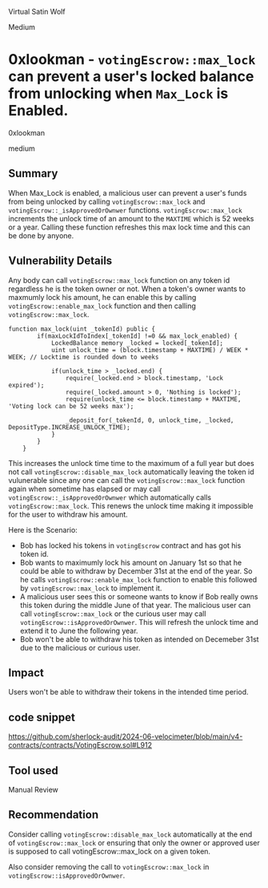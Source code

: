 Virtual Satin Wolf

Medium

# 0xlookman - `votingEscrow::max_lock` can prevent a user's locked balance from unlocking when `Max_Lock` is Enabled.

0xlookman

medium

## Summary
When Max_Lock is enabled, a malicious user can prevent a user's funds from being unlocked by calling `votingEscrow::max_lock` and `votingEscrow::_isApprovedOrOwnwer` functions. `votingEscrow::max_lock` increments the unlock time of an amount to the `MAXTIME` which is 52 weeks or a year. Calling these function refreshes this max lock time and this can be done by anyone.

## Vulnerability Details
Any body can call `votingEscrow::max_lock` function on any token id regardless he is the token owner or not. When a token's owner wants to maxmumly lock his amount, he can enable this by calling `votingEscrow::enable_max_lock` function and then calling `votingEscrow::max_lock`. 

```Solidity
function max_lock(uint _tokenId) public {
        if(maxLockIdToIndex[_tokenId] !=0 && max_lock_enabled) {
            LockedBalance memory _locked = locked[_tokenId];
            uint unlock_time = (block.timestamp + MAXTIME) / WEEK * WEEK; // Locktime is rounded down to weeks

            if(unlock_time > _locked.end) {
                require(_locked.end > block.timestamp, 'Lock expired');
                require(_locked.amount > 0, 'Nothing is locked');
                require(unlock_time <= block.timestamp + MAXTIME, 'Voting lock can be 52 weeks max');

                _deposit_for(_tokenId, 0, unlock_time, _locked, DepositType.INCREASE_UNLOCK_TIME);
            }
        }
    }

```
This increases the unlock time time to the maximum of a full year but does not call `votingEscrow::disable_max_lock` automatically leaving the token id vulunerable since any one can call the `votingEscrow::max_lock` function again when sometime has elapsed or may call `votingEscrow::_isApprovedOrOwnwer` which automatically calls `votingEscrow::max_lock`. This renews the unlock time making it impossible for the user to withdraw his amount.

Here is the Scenario:
- Bob has locked his tokens in `votingEscrow` contract and has got his token id.
- Bob wants to maximumly lock his amount on January 1st so that he could be able to withdraw by December 31st at the end of the year. So he calls `votingEscrow::enable_max_lock` function to enable this followed by `votingEscrow::max_lock` to implement it.
- A malicious user sees this or someone wants to know if Bob really owns this token during the middle June of that year. The malicious user can call  `votingEscrow::max_lock` or the curious user may call `votingEscrow::isApprovedOrOwnwer`. This will refresh the unlock time and extend it to June the following year.
- Bob won't be able to withdraw his token as intended on Decemeber 31st due to the malicious or curious user.

## Impact
 Users won't be able to withdraw their tokens in the intended time period.

## code snippet
https://github.com/sherlock-audit/2024-06-velocimeter/blob/main/v4-contracts/contracts/VotingEscrow.sol#L912

## Tool used

Manual Review

## Recommendation
Consider calling `votingEscrow::disable_max_lock` automatically at the end of `votingEscrow::max_lock` or ensuring that only the owner or approved user is supposed to call votingEscrow::max_lock on a given token.

Also consider removing the call to `votingEscrow::max_lock` in `votingEscrow::isApprovedOrOwnwer`.
